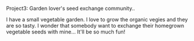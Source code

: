 Project3: Garden lover's seed exchange community..

I have a small vegetable garden.
I love to grow the organic vegies and they are so tasty.
I wonder that somebody want to exchange their homegrown vegetable seeds with mine...
It'll be so much fun!